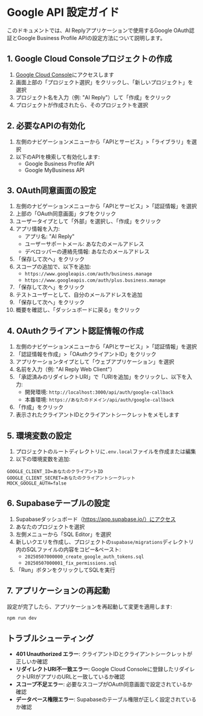 # Google API 設定ガイド

このドキュメントでは、AI Replyアプリケーションで使用するGoogle OAuth認証とGoogle Business Profile APIの設定方法について説明します。

## 1. Google Cloud Consoleプロジェクトの作成

1. [Google Cloud Console](https://console.cloud.google.com/)にアクセスします
2. 画面上部の「プロジェクト選択」をクリックし、「新しいプロジェクト」を選択
3. プロジェクト名を入力（例: "AI Reply"）して「作成」をクリック
4. プロジェクトが作成されたら、そのプロジェクトを選択

## 2. 必要なAPIの有効化

1. 左側のナビゲーションメニューから「APIとサービス」>「ライブラリ」を選択
2. 以下のAPIを検索して有効化します:
   - Google Business Profile API
   - Google MyBusiness API

## 3. OAuth同意画面の設定

1. 左側のナビゲーションメニューから「APIとサービス」>「認証情報」を選択
2. 上部の「OAuth同意画面」タブをクリック
3. ユーザータイプとして「外部」を選択し、「作成」をクリック
4. アプリ情報を入力:
   - アプリ名: "AI Reply"
   - ユーザーサポートメール: あなたのメールアドレス
   - デベロッパーの連絡先情報: あなたのメールアドレス
5. 「保存して次へ」をクリック
6. スコープの追加で、以下を追加:
   - `https://www.googleapis.com/auth/business.manage`
   - `https://www.googleapis.com/auth/plus.business.manage`
7. 「保存して次へ」をクリック
8. テストユーザーとして、自分のメールアドレスを追加
9. 「保存して次へ」をクリック
10. 概要を確認し、「ダッシュボードに戻る」をクリック

## 4. OAuthクライアント認証情報の作成

1. 左側のナビゲーションメニューから「APIとサービス」>「認証情報」を選択
2. 「認証情報を作成」>「OAuthクライアントID」をクリック
3. アプリケーションタイプとして「ウェブアプリケーション」を選択
4. 名前を入力（例: "AI Reply Web Client"）
5. 「承認済みのリダイレクトURI」で「URIを追加」をクリックし、以下を入力:
   - 開発環境: `http://localhost:3000/api/auth/google-callback`
   - 本番環境: `https://あなたのドメイン/api/auth/google-callback`
6. 「作成」をクリック
7. 表示されたクライアントIDとクライアントシークレットをメモします

## 5. 環境変数の設定

1. プロジェクトのルートディレクトリに`.env.local`ファイルを作成または編集
2. 以下の環境変数を追加:

```
GOOGLE_CLIENT_ID=あなたのクライアントID
GOOGLE_CLIENT_SECRET=あなたのクライアントシークレット
MOCK_GOOGLE_AUTH=false
```

## 6. Supabaseテーブルの設定

1. Supabaseダッシュボード（https://app.supabase.io/）にアクセス
2. あなたのプロジェクトを選択
3. 左側メニューから「SQL Editor」を選択
4. 新しいクエリを作成し、プロジェクトの`supabase/migrations`ディレクトリ内のSQLファイルの内容をコピー&ペースト:
   - `20250507000000_create_google_auth_tokens.sql`
   - `20250507000001_fix_permissions.sql`
5. 「Run」ボタンをクリックしてSQLを実行

## 7. アプリケーションの再起動

設定が完了したら、アプリケーションを再起動して変更を適用します:

```bash
npm run dev
```

## トラブルシューティング

* **401 Unauthorized エラー**: クライアントIDとクライアントシークレットが正しいか確認
* **リダイレクトURI不一致エラー**: Google Cloud Consoleに登録したリダイレクトURIがアプリのURLと一致しているか確認
* **スコープ不足エラー**: 必要なスコープがOAuth同意画面で設定されているか確認
* **データベース権限エラー**: Supabaseのテーブル権限が正しく設定されているか確認 